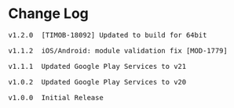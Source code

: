 # Change Log
<pre>
v1.2.0  [TIMOB-18092] Updated to build for 64bit

v1.1.2  iOS/Android: module validation fix [MOD-1779]

v1.1.1  Updated Google Play Services to v21

v1.0.2  Updated Google Play Services to v20

v1.0.0  Initial Release
